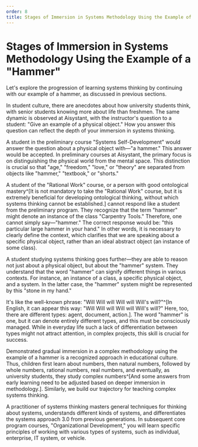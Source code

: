 ```yaml
---
order: 8
title: Stages of Immersion in Systems Methodology Using the Example of a "Hammer"
---
```


# Stages of Immersion in Systems Methodology Using the Example of a "Hammer" 

Let's explore the progression of learning systems thinking by continuing with our example of a hammer, as discussed in previous sections.

In student culture, there are anecdotes about how university students think, with senior students knowing more about life than freshmen. The same dynamic is observed at Aisystant, with the instructor's question to a student: "Give an example of a physical object." How you answer this question can reflect the depth of your immersion in systems thinking.

A student in the preliminary course "Systems Self-Development" would answer the question about a physical object with—"a hammer." This answer would be accepted. In preliminary courses at Aisystant, the primary focus is on distinguishing the physical world from the mental space. This distinction is crucial so that "age," "freedom," "love," or "theory" are separated from objects like "hammer," "textbook," or "shorts."

A student of the "Rational Work" course, or a person with good ontological mastery^[It is not mandatory to take the "Rational Work" course, but it is extremely beneficial for developing ontological thinking, without which systems thinking cannot be established.] cannot respond like a student from the preliminary program. They recognize that the term "hammer" might denote an instance of the class "Carpentry Tools." Therefore, one cannot simply say—"hammer." The correct response would be: "this particular large hammer in your hand." In other words, it is necessary to clearly define the context, which clarifies that we are speaking about a specific physical object, rather than an ideal abstract object (an instance of some class).

A student studying systems thinking goes further—they are able to reason not just about a physical object, but about the "hammer" system. They understand that the word "hammer" can signify different things in various contexts. For instance, an instance of a class, a specific physical object, and a system. In the latter case, the "hammer" system might be represented by this "stone in my hand."

It's like the well-known phrase: "Will Will will Will will Will's will?"^[In English, it can appear this way: "Will Will will Will will Will's will?" Here, too, there are different types: agent, document, action.]. The word "hammer" is one, but it can denote entirely different types, and this must be consciously managed. While in everyday life such a lack of differentiation between types might not attract attention, in complex projects, this skill is crucial for success.

Demonstrated gradual immersion in a complex methodology using the example of a hammer is a recognized approach in educational culture. Thus, children first learn about numbers, then natural numbers, followed by whole numbers, rational numbers, real numbers, and eventually, as university students, they study complex numbers^[And some answers from early learning need to be adjusted based on deeper immersion in methodology.]. Similarly, we build our trajectory for teaching complex systems thinking.

A practitioner of systems thinking masters general techniques for thinking about systems, understands different kinds of systems, and differentiates the systems approach 3.0 from previous generations. In subsequent core program courses, "Organizational Development," you will learn specific principles of working with various types of systems, such as individual, enterprise, IT system, or vehicle.
